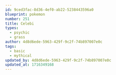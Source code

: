 ```yaml
---
id: 9ced3fac-8d36-4ef0-ab22-5238443596a0
blueprint: pokemon
number: 251
title: Celebi
types:
  - psychic
  - grass
author: 4d8d6ede-5963-429f-9c2f-74b897007e0c
tags:
  - basic
  - mythical
updated_by: 4d8d6ede-5963-429f-9c2f-74b897007e0c
updated_at: 1716349168
---
```

